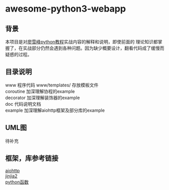 # awesome-python3-webapp
## 背景
  本项目是对[廖雪峰python教程](https://www.liaoxuefeng.com/wiki/0014316089557264a6b348958f449949df42a6d3a2e542c000)实战内容的解释和说明，即使前面的
理论知识都掌握了，在实战部分仍然会遇到各种问题。因为缺少概要设计，翻看代码成了缓慢而疑惑的过程。

## 目录说明
www 程序代码
www/templates/  存放模板文件  
coroutine  加深理解协程的example  
decorator  加深理解装饰器的example  
doc  代码说明文档  
example  加深理解aiohttp框架及部分库的example

## UML图
待补充

## 框架，库参考链接
[aiohttp](http://aiohttp.readthedocs.io/en/stable/)  
[jinjia2](http://docs.jinkan.org/docs/jinja2/api.html#id1)  
[python函数](http://www.runoob.com/python/python-built-in-functions.html)
